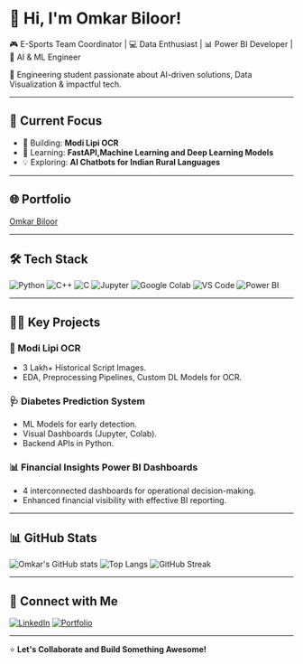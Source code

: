 # 👋 Hi, I'm Omkar Biloor!

🎮 E-Sports Team Coordinator | 💻 Data Enthusiast | 📊 Power BI Developer | 🧬 AI & ML Engineer 

🚀 Engineering student passionate about AI-driven solutions, Data Visualization & impactful tech.

---

## 🚀 Current Focus
- 🔭 Building: **Modi Lipi OCR**
- 🌱 Learning: **FastAPI,Machine Learning and Deep Learning Models**
- 💡 Exploring: **AI Chatbots for Indian Rural Languages**

---

## 🌐 Portfolio
[Omkar Biloor](https://omkarbiloor.netlify.app/)

---

## 🛠️ Tech Stack
![Python](https://img.shields.io/badge/Python-3776AB?style=for-the-badge&logo=python&logoColor=white)
![C++](https://img.shields.io/badge/C++-00599C?style=for-the-badge&logo=cplusplus&logoColor=white)
![C](https://img.shields.io/badge/C-000000?style=for-the-badge&logo=c&logoColor=white)
![Jupyter](https://img.shields.io/badge/Jupyter-F37626?style=for-the-badge&logo=jupyter&logoColor=white)
![Google Colab](https://img.shields.io/badge/Google%20Colab-F9AB00?style=for-the-badge&logo=googlecolab&logoColor=white)
![VS Code](https://img.shields.io/badge/VSCode-007ACC?style=for-the-badge&logo=visualstudiocode&logoColor=white)
![Power BI](https://img.shields.io/badge/PowerBI-F2C811?style=for-the-badge&logo=powerbi&logoColor=white)

---

## 🧑‍💻 Key Projects
### 📝 Modi Lipi OCR
- 3 Lakh+ Historical Script Images.
- EDA, Preprocessing Pipelines, Custom DL Models for OCR.

### 🩺 Diabetes Prediction System
- ML Models for early detection.
- Visual Dashboards (Jupyter, Colab).
- Backend APIs in Python.

### 📊 Financial Insights Power BI Dashboards
- 4 interconnected dashboards for operational decision-making.
- Enhanced financial visibility with effective BI reporting.

---

## 📊 GitHub Stats
![Omkar's GitHub stats](https://github-readme-stats.vercel.app/api?username=omkarbiloor&show_icons=true&theme=radical)
![Top Langs](https://github-readme-stats.vercel.app/api/top-langs/?username=omkarbiloor&layout=compact&theme=radical)
![GitHub Streak](https://streak-stats.demolab.com?user=omkarbiloor&theme=radical&border_radius=5)

---

## 🔗 Connect with Me
[![LinkedIn](https://img.shields.io/badge/LinkedIn-0077B5?style=for-the-badge&logo=linkedin&logoColor=white)](https://www.linkedin.com/in/omkar-biloor-30914924b/)
[![Portfolio](https://img.shields.io/badge/Portfolio-000000?style=for-the-badge&logo=vercel&logoColor=white)](https://omkarbiloor.netlify.app/)

---

⭐ **Let's Collaborate and Build Something Awesome!**
